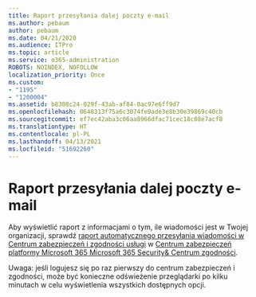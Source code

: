 ```yaml
---
title: Raport przesyłania dalej poczty e-mail
ms.author: pebaum
author: pebaum
ms.date: 04/21/2020
ms.audience: ITPro
ms.topic: article
ms.service: o365-administration
ROBOTS: NOINDEX, NOFOLLOW
localization_priority: Once
ms.custom:
- "1195"
- "1200004"
ms.assetid: b8308c24-029f-43ab-af84-0ac97e6ff9d7
ms.openlocfilehash: 0648313f75a6c3074fe9ade3e8b30e39869c40cb
ms.sourcegitcommit: ef7ec42aba3c06aa8966dfac71cec18c08e7acf8
ms.translationtype: HT
ms.contentlocale: pl-PL
ms.lasthandoff: 04/13/2021
ms.locfileid: "51692260"
---
```

# <a name="email-forwarding-report"></a>Raport przesyłania dalej poczty e-mail

Aby wyświetlić raport z informacjami o tym, ile wiadomości jest w Twojej organizacji, sprawdź [raport automatycznego przesyłania wiadomości w Centrum zabezpieczeń i zgodności usługi](https://docs.microsoft.com/microsoft-365/security/office-365-security/mfi-auto-forwarded-messages-report) w [Centrum zabezpieczeń platformy Microsoft 365 Microsoft 365 Security&amp; Centrum zgodności](https://protection.office.com/#/homepage).
  
Uwaga: jeśli logujesz się po raz pierwszy do centrum zabezpieczeń i zgodności, może być konieczne odświeżenie przeglądarki po kilku minutach w celu wyświetlenia wszystkich dostępnych opcji.
  